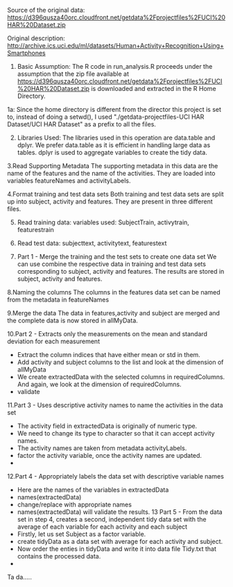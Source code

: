
Source of the original data: https://d396qusza40orc.cloudfront.net/getdata%2Fprojectfiles%2FUCI%20HAR%20Dataset.zip

Original description: http://archive.ics.uci.edu/ml/datasets/Human+Activity+Recognition+Using+Smartphones

1. Basic Assumption:
The R code in run_analysis.R proceeds under the assumption that the zip file available at https://d396qusza40orc.cloudfront.net/getdata%2Fprojectfiles%2FUCI%20HAR%20Dataset.zip is downloaded and extracted in the R Home Directory. 

1a: Since the home directory is different from the director this project is set to, instead of doing a setwd(), I used "./getdata-projectfiles-UCI HAR Dataset/UCI HAR Dataset" as a prefix to all the files.

2. Libraries Used:
The libraries used in this operation are data.table and dplyr. We prefer data.table as it is efficient in handling large data as tables. dplyr is used to aggregate variables to create the tidy data.

3.Read Supporting Metadata
The supporting metadata in this data are the name of the features and the name of the activities. They are loaded into variables featureNames and activityLabels.

4.Format training and test data sets
Both training and test data sets are split up into subject, activity and features. They are present in three different files.

5. Read training data: variables used: SubjectTrain, activytrain, featurestrain
6. Read test data: subjecttext, activitytext, featurestext

7. Part 1 - Merge the training and the test sets to create one data set
We can use combine the respective data in training and test data sets corresponding to subject, activity and features. The results are stored in subject, activity and features.

8.Naming the columns
The columns in the features data set can be named from the metadata in featureNames

9.Merge the data
The data in features,activity and subject are merged and the complete data is now stored in allMyData.

10.Part 2 - Extracts only the measurements on the mean and standard deviation for each measurement
 * Extract the column indices that have either mean or std in them.
 * Add activity and subject columns to the list and look at the dimension of allMyData
 * We create extractedData with the selected columns in requiredColumns. And again, we look at the dimension of requiredColumns.
 * validate

11.Part 3 - Uses descriptive activity names to name the activities in the data set
  * The activity field in extractedData is originally of numeric type. 
  * We need to change its type to character so that it can accept activity names. 
  * The activity names are taken from metadata activityLabels.
  * factor the activity variable, once the activity names are updated.
  * 
12.Part 4 - Appropriately labels the data set with descriptive variable names
  * Here are the names of the variables in extractedData
  * names(extractedData)
  * change/replace with appropriate names
  * names(extractedData) will validate the results.
13 Part 5 - From the data set in step 4, creates a second, independent tidy data set with the average of each variable for each activity and each subject
  * Firstly, let us set Subject as a factor variable. 
  * create tidyData as a data set with average for each activity and subject. 
  * Now order the enties in tidyData and write it into data file Tidy.txt that contains the processed data.
  * 
  Ta da.....
  
